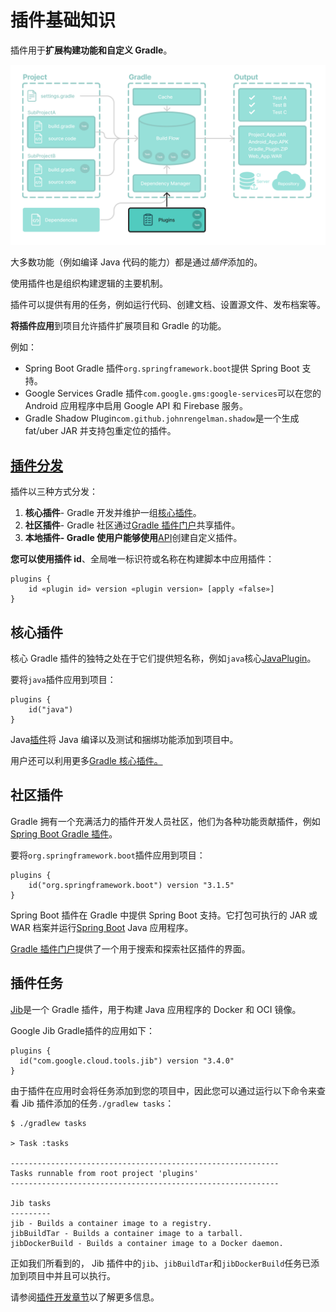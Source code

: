 # 插件基础知识

插件用于**扩展构建功能和自定义 Gradle**。

![等级基础 6](./assets/gradle-basic-6.png)

大多数功能（例如编译 Java 代码的能力）都是通过*插件*添加的。

使用插件也是组织构建逻辑的主要机制。

插件可以提供有用的任务，例如运行代码、创建文档、设置源文件、发布档案等。

**将插件应用**到项目允许插件扩展项目和 Gradle 的功能。

例如：

- Spring Boot Gradle 插件`org.springframework.boot`提供 Spring Boot 支持。
- Google Services Gradle 插件`com.google.gms:google-services`可以在您的 Android 应用程序中启用 Google API 和 Firebase 服务。
- Gradle Shadow Plugin`com.github.johnrengelman.shadow`是一个生成 fat/uber JAR 并支持包重定位的插件。

## [插件分发](https://docs.gradle.org/8.5/userguide/plugin_basics.html#plugin_distribution)

插件以三种方式分发：

1. **核心插件**- Gradle 开发并维护一组[核心插件](https://docs.gradle.org/8.5/userguide/plugin_reference.html#plugin_reference)。
2. **社区插件**- Gradle 社区通过[Gradle 插件门户](https://plugins.gradle.org/)共享插件。
3. **本地插件- Gradle 使用户能够使用**[API](https://docs.gradle.org/8.5/javadoc/org/gradle/api/Plugin.html)创建自定义插件。

**您可以使用插件 id**、全局唯一标识符或名称在构建脚本中应用插件：

```
plugins {
    id «plugin id» version «plugin version» [apply «false»]
}
```



## 核心插件

核心 Gradle 插件的独特之处在于它们提供短名称，例如`java`核心[JavaPlugin](https://docs.gradle.org/8.5/javadoc/org/gradle/api/plugins/JavaPlugin.html)。

要将`java`插件应用到项目：

```
plugins {
    id("java")
}
```

Java[插件](https://docs.gradle.org/8.5/userguide/java_plugin.html#java_plugin)将 Java 编译以及测试和捆绑功能添加到项目中。

用户还可以利用更多[Gradle 核心插件。](https://docs.gradle.org/8.5/userguide/plugin_reference.html#plugin_reference)



## 社区插件

Gradle 拥有一个充满活力的插件开发人员社区，他们为各种功能贡献插件，例如[Spring Boot Gradle 插件](https://plugins.gradle.org/plugin/org.springframework.boot)。

要将`org.springframework.boot`插件应用到项目：

```
plugins {
    id("org.springframework.boot") version "3.1.5"
}
```

Spring Boot 插件在 Gradle 中提供 Spring Boot 支持。它打包可执行的 JAR 或 WAR 档案并运行[Spring Boot](https://spring.io/) Java 应用程序。

[Gradle 插件门户](http://plugins.gradle.org/)提供了一个用于搜索和探索社区插件的界面。



## 插件任务

[Jib](https://plugins.gradle.org/plugin/com.google.cloud.tools.jib)是一个 Gradle 插件，用于构建 Java 应用程序的 Docker 和 OCI 镜像。

Google Jib Gradle插件的应用如下：

```
plugins {
  id("com.google.cloud.tools.jib") version "3.4.0"
}
```

由于插件在应用时会将任务添加到您的项目中，因此您可以通过运行以下命令来查看 Jib 插件添加的任务`./gradlew tasks`：

```
$ ./gradlew tasks

> Task :tasks

------------------------------------------------------------
Tasks runnable from root project 'plugins'
------------------------------------------------------------

Jib tasks
---------
jib - Builds a container image to a registry.
jibBuildTar - Builds a container image to a tarball.
jibDockerBuild - Builds a container image to a Docker daemon.
```

正如我们所看到的， Jib 插件中的`jib`、`jibBuildTar`和`jibDockerBuild`任务已添加到项目中并且可以执行。

请参阅[插件开发章节](https://docs.gradle.org/8.5/userguide/custom_plugins.html#custom_plugins)以了解更多信息。